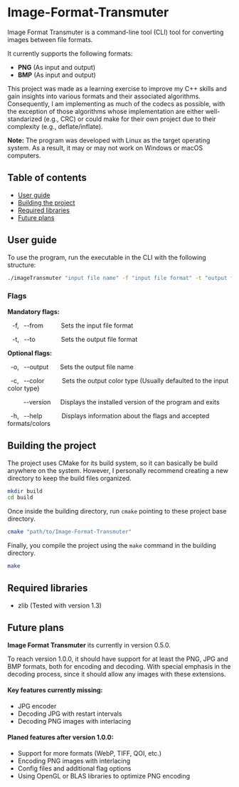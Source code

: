 # Image-Format-Transmuter
Image Format Transmuter is a command-line tool (CLI) tool for converting images between file formats.

It currently supports the following formats:
- **PNG** (As input and output)
- **BMP** (As input and output)

This project was made as a learning exercise to improve my C++ skills and gain insights into various formats and their associated algorithms. Consequently, I am implementing as much of the codecs as possible, with the exception of those algorithms whose implementation are either well-standarized (e.g., CRC) or could make for their own project due to their complexity (e.g., deflate/inflate).

**Note:** The program was developed with Linux as the target operating system. As a result, it may or may not work on Windows or macOS computers.

## Table of contents
- [User guide](#user-guide)
- [Building the project](#building-the-project)
- [Required libraries](#required-libraries)
- [Future plans](#future-plans)

## User guide
To use the program, run the executable in the CLI with the following structure:
```sh
./imageTransmuter "input file name" -f "input file format" -t "output file format"
```
### Flags
**Mandatory flags:**

&ensp; -f, &ensp;--from &ensp; &emsp; &ensp;Sets the input file format

&ensp;  -t, &ensp;--to &emsp; &emsp; &emsp; Sets the output file format

**Optional flags:**

&ensp;-o, &ensp;--output &emsp; &nbsp;Sets the output file name

&ensp;-c, &ensp;--color &emsp; &emsp; Sets the output color type (Usually defaulted to the input color type)

&emsp; &ensp; &ensp;--version &emsp; Displays the installed version of the program and exits

&ensp;-h, &ensp;--help &emsp; &emsp;&nbsp; Displays information about the flags and accepted formats/colors

## Building the project
The project uses CMake for its build system, so it can basically be build anywhere on the system. However, I personally recommend creating a new directory to keep the build files organized.
```sh
mkdir build
cd build
```
Once inside the building directory, run `cmake` pointing to these project base directory.
```sh
cmake "path/to/Image-Format-Transmuter"
```
Finally, you compile the project using the `make` command in the building directory.
```sh
make
```

## Required libraries
- zlib (Tested with version 1.3)

## Future plans
**Image Format Transmuter** its currently in version 0.5.0.

To reach version 1.0.0, it should have support for at least the PNG, JPG and BMP formats, both for encoding and decoding. With special emphasis in the decoding process, since it should allow any images with these extensions.

#### Key features currently missing:
- JPG encoder
- Decoding JPG with restart intervals
- Decoding PNG images with interlacing

#### Planed features after version 1.0.0:
- Support for more formats  (WebP, TIFF, QOI, etc.)
- Encoding PNG images with interlacing
- Config files and additional flag options
- Using OpenGL or BLAS libraries to optimize PNG encoding
